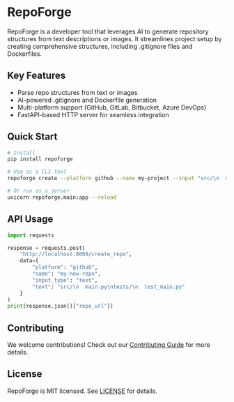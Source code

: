 # RepoForge

RepoForge is a developer tool that leverages AI to generate repository structures from text descriptions or images. It streamlines project setup by creating comprehensive structures, including .gitignore files and Dockerfiles.

## Key Features

- Parse repo structures from text or images
- AI-powered .gitignore and Dockerfile generation
- Multi-platform support (GitHub, GitLab, Bitbucket, Azure DevOps)
- FastAPI-based HTTP server for seamless integration

## Quick Start

```bash
# Install
pip install repoforge

# Use as a CLI tool
repoforge create --platform github --name my-project --input "src/\n  main.py\ntests/\n  test_main.py"

# Or run as a server
uvicorn repoforge.main:app --reload
```

## API Usage

```python
import requests

response = requests.post(
    "http://localhost:8000/create_repo",
    data={
        "platform": "github",
        "name": "my-new-repo",
        "input_type": "text",
        "text": "src/\n  main.py\ntests/\n  test_main.py"
    }
)
print(response.json()["repo_url"])
```

## Contributing

We welcome contributions! Check out our [Contributing Guide](CONTRIBUTING.md) for more details.

## License

RepoForge is MIT licensed. See [LICENSE](LICENSE) for details.